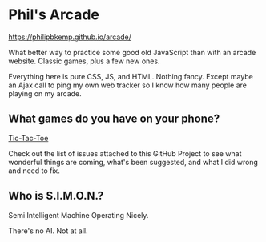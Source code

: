 # Phil's Arcade

https://philipbkemp.github.io/arcade/

What better way to practice some good old JavaScript than with an arcade website. Classic games, plus a few new ones.

Everything here is pure CSS, JS, and HTML. Nothing fancy. Except maybe an Ajax call to ping my own web tracker so I know how many people are playing on my arcade.

## What games do you have on your phone?

[Tic-Tac-Toe](https://philipbkemp.github.io/arcade/ttt)

Check out the list of issues attached to this GitHub Project to see what wonderful things are coming, what's been suggested, and what I did wrong and need to fix.

## Who is S.I.M.O.N.?

Semi Intelligent Machine Operating Nicely.

There's no AI. Not at all.